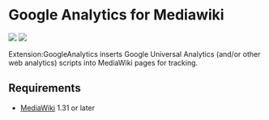 # Google Analytics for Mediawiki
![](https://github.com/StarCitizenTools/mediawiki-extensions-GoogleAnalytics/workflows/Composer/badge.svg) ![](https://github.com/StarCitizenTools/mediawiki-extensions-GoogleAnalytics/workflows/Grunt/badge.svg)

Extension:GoogleAnalytics inserts Google Universal Analytics (and/or other web analytics) scripts into MediaWiki pages for tracking.

## Requirements
* [MediaWiki](https://www.mediawiki.org) 1.31 or later